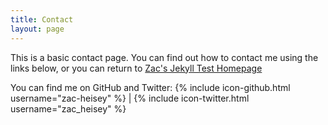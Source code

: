 ```yaml
---
title: Contact
layout: page
---
```


This is a basic contact page. You can find out how to contact me using the links below, or you can return to [Zac's Jekyll Test Homepage](http://zac-heisey.github.io/test-jekyll-site/)

You can find me on GitHub and Twitter:
{% include icon-github.html username="zac-heisey" %} |
{% include icon-twitter.html username="zac_heisey" %}
